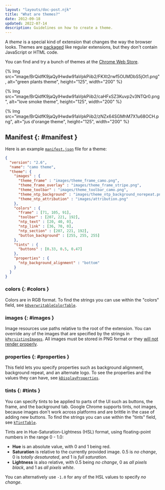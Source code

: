 ```yaml
---
layout: "layouts/doc-post.njk"
title: "What are themes?"
date: 2012-09-18
updated: 2022-07-14
description: Guidelines on how to create a theme.
---
```


A _theme_ is a special kind of extension that changes the way the browser looks. Themes are
[packaged][1] like regular extensions, but they don't contain JavaScript or HTML code.

You can find and try a bunch of themes at the [Chrome Web Store][2].

{% Img src="image/BrQidfK9jaQyIHwdw91aVpkPiib2/FKXt2rwf5OUMDbS5jOt1.png",
       alt="green plants theme", height="125", width="200" %}

{% Img src="image/BrQidfK9jaQyIHwdw91aVpkPiib2/caHFxSZ3Kuvp2v3NTQr0.png",
       alt="love smoke theme", height="125", width="200" %}

{% Img src="image/BrQidfK9jaQyIHwdw91aVpkPiib2/zNZx64SGMhM7X1u68OCH.png",
       alt="jus d'orange theme", height="125", width="200" %}

## Manifest {: #manifest }

Here is an example [`manifest.json`][3] file for a theme:

```json
{
  "version": "2.6",
  "name": "camo theme",
  "theme": {
    "images" : {
      "theme_frame" : "images/theme_frame_camo.png",
      "theme_frame_overlay" : "images/theme_frame_stripe.png",
      "theme_toolbar" : "images/theme_toolbar_camo.png",
      "theme_ntp_background" : "images/theme_ntp_background_norepeat.png",
      "theme_ntp_attribution" : "images/attribution.png"
    },
    "colors" : {
      "frame" : [71, 105, 91],
      "toolbar" : [207, 221, 192],
      "ntp_text" : [20, 40, 0],
      "ntp_link" : [36, 70, 0],
      "ntp_section" : [207, 221, 192],
      "button_background" : [255, 255, 255]
    },
    "tints" : {
      "buttons" : [0.33, 0.5, 0.47]
    },
    "properties" : {
      "ntp_background_alignment" : "bottom"
    }
  }
}
```

### colors {: #colors }

Colors are in RGB format. To find the strings you can use within the "colors" field, see
[`kOverwritableColorTable`][4].

### images {: #images }

Image resources use paths relative to the root of the extension. You can override any of the images
that are specified by the strings in [`kPersistingImages`][5]. All images must be stored in PNG
format or they [will not render properly][8].

### properties {: #properties }

This field lets you specify properties such as background alignment, background repeat, and an
alternate logo. To see the properties and the values they can have, see [`kDisplayProperties`][6].

### tints {: #tints }

You can specify tints to be applied to parts of the UI such as buttons, the frame, and the
background tab. Google Chrome supports tints, not images, because images don't work across platforms
and are brittle in the case of adding new buttons. To find the strings you can use within the
"tints" field, see [`kTintTable`][7].

Tints are in Hue-Saturation-Lightness (HSL) format, using floating-point numbers in the range 0 -
1.0:

- **Hue** is an absolute value, with 0 and 1 being red.
- **Saturation** is relative to the currently provided image. 0.5 is _no change_, 0 is _totally
  desaturated_, and 1 is _full saturation_.
- **Lightness** is also relative, with 0.5 being _no change_, 0 as _all pixels black_, and 1 as _all
  pixels white_.

You can alternatively use `-1.0` for any of the HSL values to specify _no change_.

[1]: /docs/extensions/mv3/linux_hosting/#packaging
[2]: https://chrome.google.com/webstore/category/themes
[3]: /docs/extensions/mv3/manifest/
[4]: https://source.chromium.org/search/?q=file:chrome/browser/themes%20symbol:kOverwritableColorTable
[5]: https://source.chromium.org/search/?q=file:chrome/browser/themes%20symbol:kPersistingImages$
[6]: https://source.chromium.org/search/?q=file:chrome/browser/themes%20symbol:kDisplayProperties$
[7]: https://source.chromium.org/search/?q=file:chrome/browser/themes%20symbol:kTintTable$
[8]: https://bugs.chromium.org/p/chromium/issues/detail?id=1200459
